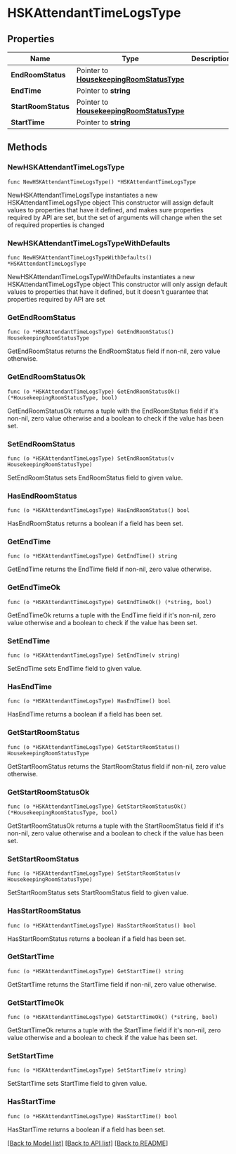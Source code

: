 # HSKAttendantTimeLogsType

## Properties

Name | Type | Description | Notes
------------ | ------------- | ------------- | -------------
**EndRoomStatus** | Pointer to [**HousekeepingRoomStatusType**](HousekeepingRoomStatusType.md) |  | [optional] 
**EndTime** | Pointer to **string** |  | [optional] 
**StartRoomStatus** | Pointer to [**HousekeepingRoomStatusType**](HousekeepingRoomStatusType.md) |  | [optional] 
**StartTime** | Pointer to **string** |  | [optional] 

## Methods

### NewHSKAttendantTimeLogsType

`func NewHSKAttendantTimeLogsType() *HSKAttendantTimeLogsType`

NewHSKAttendantTimeLogsType instantiates a new HSKAttendantTimeLogsType object
This constructor will assign default values to properties that have it defined,
and makes sure properties required by API are set, but the set of arguments
will change when the set of required properties is changed

### NewHSKAttendantTimeLogsTypeWithDefaults

`func NewHSKAttendantTimeLogsTypeWithDefaults() *HSKAttendantTimeLogsType`

NewHSKAttendantTimeLogsTypeWithDefaults instantiates a new HSKAttendantTimeLogsType object
This constructor will only assign default values to properties that have it defined,
but it doesn't guarantee that properties required by API are set

### GetEndRoomStatus

`func (o *HSKAttendantTimeLogsType) GetEndRoomStatus() HousekeepingRoomStatusType`

GetEndRoomStatus returns the EndRoomStatus field if non-nil, zero value otherwise.

### GetEndRoomStatusOk

`func (o *HSKAttendantTimeLogsType) GetEndRoomStatusOk() (*HousekeepingRoomStatusType, bool)`

GetEndRoomStatusOk returns a tuple with the EndRoomStatus field if it's non-nil, zero value otherwise
and a boolean to check if the value has been set.

### SetEndRoomStatus

`func (o *HSKAttendantTimeLogsType) SetEndRoomStatus(v HousekeepingRoomStatusType)`

SetEndRoomStatus sets EndRoomStatus field to given value.

### HasEndRoomStatus

`func (o *HSKAttendantTimeLogsType) HasEndRoomStatus() bool`

HasEndRoomStatus returns a boolean if a field has been set.

### GetEndTime

`func (o *HSKAttendantTimeLogsType) GetEndTime() string`

GetEndTime returns the EndTime field if non-nil, zero value otherwise.

### GetEndTimeOk

`func (o *HSKAttendantTimeLogsType) GetEndTimeOk() (*string, bool)`

GetEndTimeOk returns a tuple with the EndTime field if it's non-nil, zero value otherwise
and a boolean to check if the value has been set.

### SetEndTime

`func (o *HSKAttendantTimeLogsType) SetEndTime(v string)`

SetEndTime sets EndTime field to given value.

### HasEndTime

`func (o *HSKAttendantTimeLogsType) HasEndTime() bool`

HasEndTime returns a boolean if a field has been set.

### GetStartRoomStatus

`func (o *HSKAttendantTimeLogsType) GetStartRoomStatus() HousekeepingRoomStatusType`

GetStartRoomStatus returns the StartRoomStatus field if non-nil, zero value otherwise.

### GetStartRoomStatusOk

`func (o *HSKAttendantTimeLogsType) GetStartRoomStatusOk() (*HousekeepingRoomStatusType, bool)`

GetStartRoomStatusOk returns a tuple with the StartRoomStatus field if it's non-nil, zero value otherwise
and a boolean to check if the value has been set.

### SetStartRoomStatus

`func (o *HSKAttendantTimeLogsType) SetStartRoomStatus(v HousekeepingRoomStatusType)`

SetStartRoomStatus sets StartRoomStatus field to given value.

### HasStartRoomStatus

`func (o *HSKAttendantTimeLogsType) HasStartRoomStatus() bool`

HasStartRoomStatus returns a boolean if a field has been set.

### GetStartTime

`func (o *HSKAttendantTimeLogsType) GetStartTime() string`

GetStartTime returns the StartTime field if non-nil, zero value otherwise.

### GetStartTimeOk

`func (o *HSKAttendantTimeLogsType) GetStartTimeOk() (*string, bool)`

GetStartTimeOk returns a tuple with the StartTime field if it's non-nil, zero value otherwise
and a boolean to check if the value has been set.

### SetStartTime

`func (o *HSKAttendantTimeLogsType) SetStartTime(v string)`

SetStartTime sets StartTime field to given value.

### HasStartTime

`func (o *HSKAttendantTimeLogsType) HasStartTime() bool`

HasStartTime returns a boolean if a field has been set.


[[Back to Model list]](../README.md#documentation-for-models) [[Back to API list]](../README.md#documentation-for-api-endpoints) [[Back to README]](../README.md)


